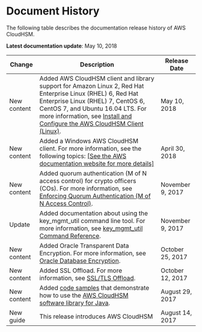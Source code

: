 # Document History<a name="document-history"></a>

The following table describes the documentation release history of AWS CloudHSM\.

**Latest documentation update**: May 10, 2018


| Change | Description | Release Date | 
| --- | --- | --- | 
| New content |  Added AWS CloudHSM client and library support for Amazon Linux 2, Red Hat Enterprise Linux \(RHEL\) 6, Red Hat Enterprise Linux \(RHEL\) 7, CentOS 6, CentOS 7, and Ubuntu 16\.04 LTS\. For more information, see [Install and Configure the AWS CloudHSM Client \(Linux\)](install-and-configure-client-linux.md)\.   | May 10, 2018 | 
| New content |  Added a Windows AWS CloudHSM client\. For more information, see the following topics: [\[See the AWS documentation website for more details\]](http://docs.aws.amazon.com/cloudhsm/latest/userguide/document-history.html)  | April 30, 2018 | 
| New content |  Added quorum authentication \(M of N access control\) for crypto officers \(COs\)\. For more information, see [Enforcing Quorum Authentication \(M of N Access Control\)](quorum-authentication.md)\.   | November 9, 2017 | 
| Update |  Added documentation about using the key\_mgmt\_util command line tool\. For more information, see [key\_mgmt\_util Command Reference](key_mgmt_util-reference.md)\.   | November 9, 2017 | 
| New content |  Added Oracle Transparent Data Encryption\. For more information, see [Oracle Database Encryption](oracle-tde.md)\.   | October 25, 2017 | 
| New content |  Added SSL Offload\. For more information, see [SSL/TLS Offload](ssl-offload.md)\.   | October 12, 2017 | 
| New content |  Added [code samples](java-library-sample.md) that demonstrate how to use the [AWS CloudHSM software library for Java](java-library.md)\.   | August 29, 2017 | 
| New guide |  This release introduces AWS CloudHSM  | August 14, 2017 | 